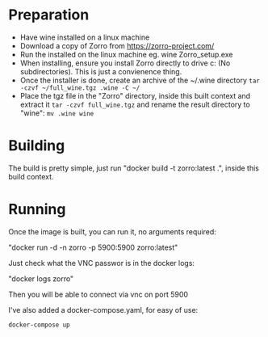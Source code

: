 # Preparation

- Have wine installed on a linux machine
- Download a copy of Zorro from https://zorro-project.com/ 
- Run the installed on the linux machine eg. wine Zorro_setup.exe
- When installing, ensure you install Zorro directly to drive c: (No subdirectories). This is just a convienence thing.
- Once the installer is done, create an archive of the ~/.wine directory `tar -czvf ~/full_wine.tgz .wine -C ~/`
- Place the tgz file in the "Zorro" directory, inside this built context and extract it `tar -czvf full_wine.tgz` and rename the result directory to "wine": `mv .wine wine`

# Building

The build is pretty simple, just run "docker build -t zorro:latest .", inside this build context.

# Running

Once the image is built, you can run it, no arguments required:

"docker run -d -n zorro -p 5900:5900 zorro:latest"

Just check what the VNC passwor is in the docker logs:

"docker logs zorro" 

Then you will be able to connect via vnc on port 5900

I've also added a docker-compose.yaml, for easy of use:

`docker-compose up`
